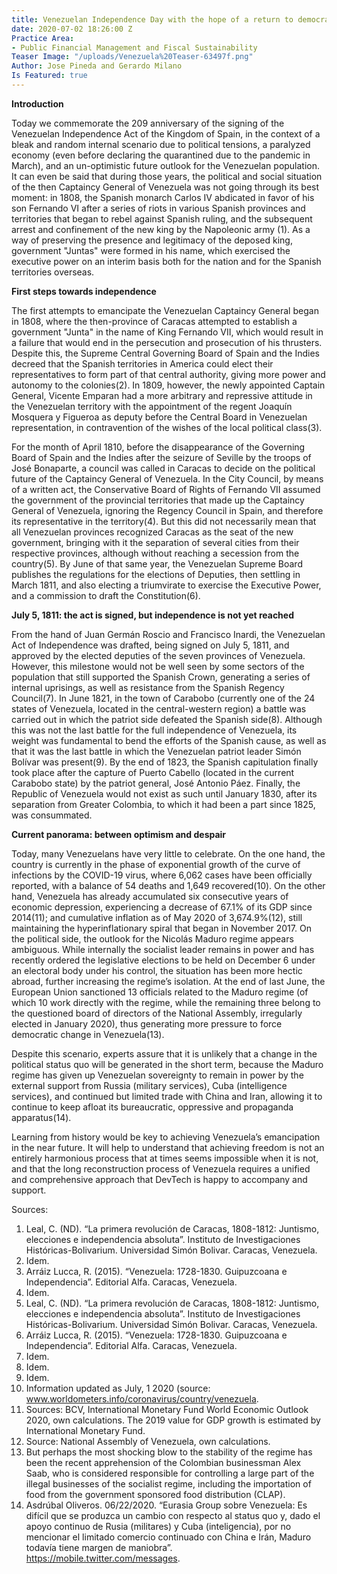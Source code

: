 ```yaml
---
title: Venezuelan Independence Day with the hope of a return to democracy
date: 2020-07-02 18:26:00 Z
Practice Area:
- Public Financial Management and Fiscal Sustainability
Teaser Image: "/uploads/Venezuela%20Teaser-63497f.png"
Author: Jose Pineda and Gerardo Milano
Is Featured: true
---
```


**Introduction**

Today we commemorate the 209 anniversary of the signing of the Venezuelan Independence Act of the Kingdom of Spain, in the context of a bleak and random internal scenario due to political tensions, a paralyzed economy (even before declaring the quarantined due to the pandemic in March), and an un-optimistic future outlook for the Venezuelan population. It can even be said that during those years, the political and social situation of the then Captaincy General of Venezuela was not going through its best moment: in 1808, the Spanish monarch Carlos IV abdicated in favor of his son Fernando VI after a series of riots in various Spanish provinces and territories that began to rebel against Spanish ruling, and the subsequent arrest and confinement of the new king by the Napoleonic army (1). As a way of preserving the presence and legitimacy of the deposed king, government "Juntas" were formed in his name, which exercised the executive power on an interim basis both for the nation and for the Spanish territories overseas. 

**First steps towards independence**

The first attempts to emancipate the Venezuelan Captaincy General began in 1808, where the then-province of Caracas attempted to establish a government "Junta" in the name of King Fernando VII, which would result in a failure that would end in the persecution and prosecution of his thrusters. Despite this, the Supreme Central Governing Board of Spain and the Indies decreed that the Spanish territories in America could elect their representatives to form part of that central authority, giving more power and autonomy to the colonies(2). In 1809, however, the newly appointed Captain General, Vicente Emparan had a more arbitrary and repressive attitude in the Venezuelan territory with the appointment of the regent Joaquín Mosquera y Figueroa as deputy before the Central Board in Venezuelan representation, in contravention of the wishes of the local political class(3).

For the month of April 1810, before the disappearance of the Governing Board of Spain and the Indies after the seizure of Seville by the troops of José Bonaparte, a council was called in Caracas to decide on the political future of the Captaincy General of Venezuela. In the City Council, by means of a written act, the Conservative Board of Rights of Fernando VII assumed the government of the provincial territories that made up the Captaincy General of Venezuela, ignoring the Regency Council in Spain, and therefore its representative in the territory(4). But this did not necessarily mean that all Venezuelan provinces recognized Caracas as the seat of the new government, bringing with it the separation of several cities from their respective provinces, although without reaching a secession from the country(5). By June of that same year, the Venezuelan Supreme Board publishes the regulations for the elections of Deputies, then settling in March 1811, and also electing a triumvirate to exercise the Executive Power, and a commission to draft the Constitution(6).

**July 5, 1811: the act is signed, but independence is not yet reached**

From the hand of Juan Germán Roscio and Francisco Inardi, the Venezuelan Act of Independence was drafted, being signed on July 5, 1811, and approved by the elected deputies of the seven provinces of Venezuela. However, this milestone would not be well seen by some sectors of the population that still supported the Spanish Crown, generating a series of internal uprisings, as well as resistance from the Spanish Regency Council(7). In June 1821, in the town of Carabobo (currently one of the 24 states of Venezuela, located in the central-western region) a battle was carried out in which the patriot side defeated the Spanish side(8). Although this was not the last battle for the full independence of Venezuela, its weight was fundamental to bend the efforts of the Spanish cause, as well as that it was the last battle in which the Venezuelan patriot leader Simón Bolívar was present(9). By the end of 1823, the Spanish capitulation finally took place after the capture of Puerto Cabello (located in the current Carabobo state) by the patriot general, José Antonio Páez. Finally, the Republic of Venezuela would not exist as such until January 1830, after its separation from Greater Colombia, to which it had been a part since 1825, was consummated.

**Current panorama: between optimism and despair**

Today, many Venezuelans have very little to celebrate. On the one hand, the country is currently in the phase of exponential growth of the curve of infections by the COVID-19 virus, where 6,062 cases have been officially reported, with a balance of 54 deaths and 1,649 recovered(10). On the other hand, Venezuela has already accumulated six consecutive years of economic depression, experiencing a decrease of 67.1% of its GDP since 2014(11); and cumulative inflation as of May 2020 of 3,674.9%(12), still maintaining the hyperinflationary spiral that began in November 2017. On the political side, the outlook for the Nicolás Maduro regime appears ambiguous. While internally the socialist leader remains in power and has recently ordered the legislative elections to be held on December 6 under an electoral body under his control, the situation has been more hectic abroad, further increasing the regime’s isolation. At the end of last June, the European Union sanctioned 13 officials related to the Maduro regime (of which 10 work directly with the regime, while the remaining three belong to the questioned board of directors of the National Assembly, irregularly elected in January 2020), thus generating more pressure to force democratic change in Venezuela(13). 

Despite this scenario, experts assure that it is unlikely that a change in the political status quo will be generated in the short term, because the Maduro regime has given up Venezuelan sovereignty to remain in power by the external support from Russia (military services), Cuba (intelligence services), and continued but limited trade with China and Iran, allowing it to continue to keep afloat its bureaucratic, oppressive and propaganda apparatus(14). 

Learning from history would be key to achieving Venezuela’s emancipation in the near future. It will help to understand that achieving freedom is not an entirely harmonious process that at times seems impossible when it is not, and that the long reconstruction process of Venezuela requires a unified and comprehensive approach that DevTech is happy to accompany and support.

Sources:
1. Leal, C. (ND). “La primera revolución de Caracas, 1808-1812: Juntismo, elecciones e independencia absoluta”. Instituto de Investigaciones Históricas-Bolivarium. Universidad Simón Bolivar. Caracas, Venezuela.
2. Idem.
3. Arráiz Lucca, R. (2015). “Venezuela: 1728-1830. Guipuzcoana e Independencia”. Editorial Alfa. Caracas, Venezuela.
4. Idem.
5. Leal, C. (ND). “La primera revolución de Caracas, 1808-1812: Juntismo, elecciones e independencia absoluta”. Instituto de Investigaciones Históricas-Bolivarium. Universidad Simón Bolivar. Caracas, Venezuela.
6. Arráiz Lucca, R. (2015). “Venezuela: 1728-1830. Guipuzcoana e Independencia”. Editorial Alfa. Caracas, Venezuela.
7. Idem.
8. Idem.
9. Idem.
10. Information updated as July, 1 2020 (source: www.worldometers.info/coronavirus/country/venezuela.
11. Sources: BCV, International Monetary Fund World Economic Outlook 2020, own calculations. The 2019 value for GDP growth is estimated by International Monetary Fund.
12. Source: National Assembly of Venezuela, own calculations.
13. But perhaps the most shocking blow to the stability of the regime has been the recent apprehension of the Colombian businessman Alex Saab, who is considered responsible for controlling a large part of the illegal businesses of the socialist regime, including the importation of food from the government sponsored food distribution (CLAP).
14. Asdrúbal Oliveros. 06/22/2020. “Eurasia Group sobre Venezuela: Es difícil que se produzca un cambio con respecto al status quo y, dado el apoyo continuo de Rusia (militares) y Cuba (inteligencia), por no mencionar el limitado comercio continuado con China e Irán, Maduro todavía tiene margen de maniobra”. https://mobile.twitter.com/messages.
